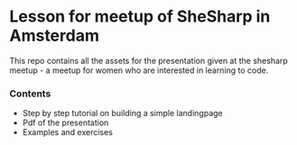 # Lesson for meetup of SheSharp in Amsterdam

This repo contains all the assets for the presentation given at the shesharp meetup - a meetup for women who are interested in learning to code.

### Contents

- Step by step tutorial on building a simple landingpage
- Pdf of the presentation
- Examples and exercises

